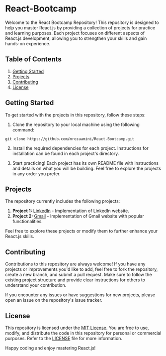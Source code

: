 # React-Bootcamp

Welcome to the React Bootcamp Repository! This repository is designed to help you master React.js by providing a collection of projects for practice and learning purposes. Each project focuses on different aspects of React.js development, allowing you to strengthen your skills and gain hands-on experience.

## Table of Contents

1. [Getting Started](#getting-started)
2. [Projects](#projects)
3. [Contributing](#contributing)
4. [License](#license)

## Getting Started

To get started with the projects in this repository, follow these steps:

1. Clone the repository to your local machine using the following command:

```shell
git clone https://github.com/mrezaamini/React-Bootcamp.git
```

2. Install the required dependencies for each project. Instructions for installation can be found in each project's directory.

3. Start practicing! Each project has its own README file with instructions and details on what you will be building. Feel free to explore the projects in any order you prefer.

## Projects

The repository currently includes the following projects:

1. **Project 1:** [LinkedIn](./linkedin-project) - Implementation of LinkedIn website.
2. **Project 2:** [Gmail](./gmail-project) - Implementation of Gmail website with popular functionalities.

Feel free to explore these projects or modify them to further enhance your React.js skills.

## Contributing

Contributions to this repository are always welcome! If you have any projects or improvements you'd like to add, feel free to fork the repository, create a new branch, and submit a pull request. Make sure to follow the existing project structure and provide clear instructions for others to understand your contribution.

If you encounter any issues or have suggestions for new projects, please open an issue on the repository's issue tracker.

## License

This repository is licensed under the [MIT License](./LICENSE). You are free to use, modify, and distribute the code in this repository for personal or commercial purposes. Refer to the [LICENSE](./LICENSE) file for more information.

Happy coding and enjoy mastering React.js!
